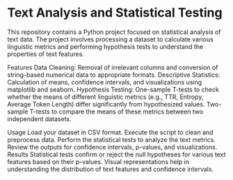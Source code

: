# Text Analysis and Statistical Testing

This repository contains a Python project focused on statistical analysis of text data. The project involves processing a dataset to calculate various linguistic metrics and performing hypothesis tests to understand the properties of text features.

Features
Data Cleaning: Removal of irrelevant columns and conversion of string-based numerical data to appropriate formats.
Descriptive Statistics: Calculation of means, confidence intervals, and visualizations using matplotlib and seaborn.
Hypothesis Testing:
One-sample T-tests to check whether the means of different linguistic metrics (e.g., TTR, Entropy, Average Token Length) differ significantly from hypothesized values.
Two-sample T-tests to compare the means of these metrics between two independent datasets.


Usage
Load your dataset in CSV format.
Execute the script to clean and preprocess data.
Perform the statistical tests to analyze the text metrics.
Review the outputs for confidence intervals, p-values, and visualizations.
Results
Statistical tests confirm or reject the null hypotheses for various text features based on their p-values.
Visual representations help in understanding the distribution of text features and confidence intervals.
